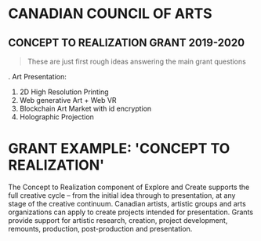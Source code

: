 # CANADIAN COUNCIL OF ARTS 

## CONCEPT TO REALIZATION GRANT 2019-2020

> These are just first rough ideas answering the main grant questions

. Art Presentation:
1. 2D High Resolution Printing
2. Web generative Art + Web VR
3. Blockchain Art Market with id encryption
4. Holographic Projection

# GRANT EXAMPLE: 'CONCEPT TO REALIZATION'

The Concept to Realization component of Explore and Create supports the full creative cycle – from the initial idea through to presentation, at any stage of the creative continuum. Canadian artists, artistic groups and arts organizations can apply to create projects intended for presentation. Grants provide support for artistic research, creation, project development, remounts, production, post-production and presentation.